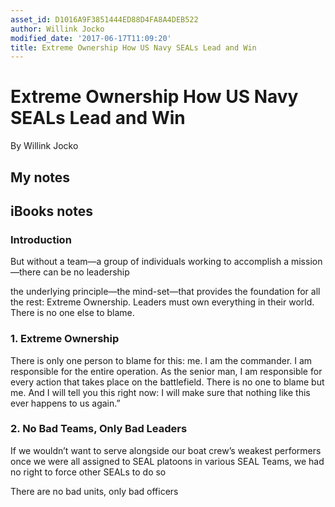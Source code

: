 ```yaml
---
asset_id: D1016A9F3851444ED88D4FA8A4DEB522
author: Willink Jocko
modified_date: '2017-06-17T11:09:20'
title: Extreme Ownership How US Navy SEALs Lead and Win
---
```


# Extreme Ownership How US Navy SEALs Lead and Win

By Willink Jocko

## My notes <a name="my_notes_dont_delete"></a>



## iBooks notes <a name="ibooks_notes_dont_delete"></a>

### Introduction

But without a team—a group of individuals working to accomplish a mission—there can be no leadership

the underlying principle—the mind-set—that provides the foundation for all the rest: Extreme Ownership. Leaders must own everything in their world. There is no one else to blame.

### 1. Extreme Ownership

There is only one person to blame for this: me. I am the commander. I am responsible for the entire operation. As the senior man, I am responsible for every action that takes place on the battlefield. There is no one to blame but me. And I will tell you this right now: I will make sure that nothing like this ever happens to us again.”

### 2. No Bad Teams, Only Bad Leaders

If we wouldn’t want to serve alongside our boat crew’s weakest performers once we were all assigned to SEAL platoons in various SEAL Teams, we had no right to force other SEALs to do so

There are no bad units, only bad officers